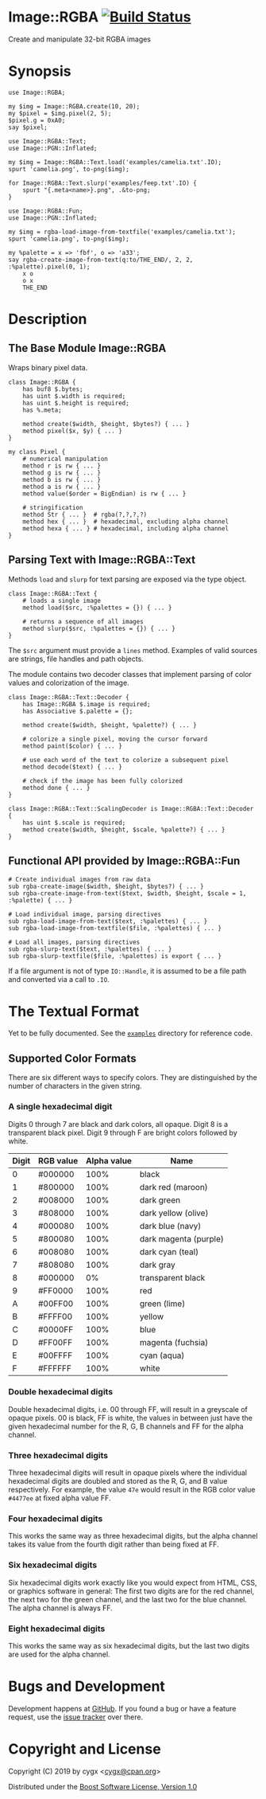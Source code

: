 # Image::RGBA [![Build Status][TRAVIS_IMG]][TRAVIS]

Create and manipulate 32-bit RGBA images


# Synopsis

```perl6
use Image::RGBA;

my $img = Image::RGBA.create(10, 20);
my $pixel = $img.pixel(2, 5);
$pixel.g = 0xA0;
say $pixel;
```

```perl6
use Image::RGBA::Text;
use Image::PGN::Inflated;

my $img = Image::RGBA::Text.load('examples/camelia.txt'.IO);
spurt 'camelia.png', to-png($img);

for Image::RGBA::Text.slurp('examples/feep.txt'.IO) {
    spurt "{.meta<name>}.png", .&to-png;
}
```

```perl6
use Image::RGBA::Fun;
use Image::PGN::Inflated;

my $img = rgba-load-image-from-textfile('examples/camelia.txt');
spurt 'camelia.png', to-png($img);

my %palette = x => 'fbf', o => 'a33';
say rgba-create-image-from-text(q:to/THE_END/, 2, 2, :%palette).pixel(0, 1);
    x o
    o x
    THE_END
```


# Description

## The Base Module Image::RGBA

Wraps binary pixel data.

```perl6
class Image::RGBA {
    has buf8 $.bytes;
    has uint $.width is required;
    has uint $.height is required;
    has %.meta;

    method create($width, $height, $bytes?) { ... }
    method pixel($x, $y) { ... }
}

my class Pixel {
    # numerical manipulation
    method r is rw { ... }
    method g is rw { ... }
    method b is rw { ... }
    method a is rw { ... }
    method value($order = BigEndian) is rw { ... }

    # stringification
    method Str { ... }  # rgba(?,?,?,?)
    method hex { ... }  # hexadecimal, excluding alpha channel
    method hexa { ... } # hexadecimal, including alpha channel
}
```

## Parsing Text with Image::RGBA::Text

Methods `load` and `slurp` for text parsing are exposed via the type object.

```perl6
class Image::RGBA::Text {
    # loads a single image
    method load($src, :%palettes = {}) { ... }

    # returns a sequence of all images
    method slurp($src, :%palettes = {}) { ... }
}
```

The `$src` argument must provide a `lines` method. Examples of valid sources
are strings, file handles and path objects.

The module contains two decoder classes that implement parsing of color values
and colorization of the image.

```perl6
class Image::RGBA::Text::Decoder {
    has Image::RGBA $.image is required;
    has Associative $.palette = {};

    method create($width, $height, %palette?) { ... }

    # colorize a single pixel, moving the cursor forward
    method paint($color) { ... }

    # use each word of the text to colorize a subsequent pixel
    method decode($text) { ... }

    # check if the image has been fully colorized
    method done { ... }
}

class Image::RGBA::Text::ScalingDecoder is Image::RGBA::Text::Decoder {
    has uint $.scale is required;
    method create($width, $height, $scale, %palette?) { ... }
}
```

## Functional API provided by Image::RGBA::Fun

```perl6
# Create individual images from raw data
sub rgba-create-image($width, $height, $bytes?) { ... }
sub rgba-create-image-from-text($text, $width, $height, $scale = 1, :%palette) { ... }

# Load individual image, parsing directives
sub rgba-load-image-from-text($text, :%palettes) { ... }
sub rgba-load-image-from-textfile($file, :%palettes) { ... }

# Load all images, parsing directives
sub rgba-slurp-text($text, :%palettes) { ... }
sub rgba-slurp-textfile($file, :%palettes) is export { ... }
```

If a file argument is not of type `IO::Handle`, it is assumed to be a file
path and converted via a call to `.IO`.


# The Textual Format

Yet to be fully documented. See the [`examples`][EXAMPLES] directory
for reference code.

## Supported Color Formats

There are six different ways to specify colors. They are distinguished by the 
number of characters in the given string.

### A single hexadecimal digit

Digits 0 through 7 are black and dark colors, all opaque. Digit 8 is a 
transparent black pixel. Digit 9 through F are bright colors followed
by white.

| Digit | RGB value | Alpha value | Name                  |
|-------|-----------|-------------|-----------------------|
| 0     | #000000   | 100%        | black                 |
| 1     | #800000   | 100%        | dark red (maroon)     |
| 2     | #008000   | 100%        | dark green            |
| 3     | #808000   | 100%        | dark yellow (olive)   |
| 4     | #000080   | 100%        | dark blue (navy)      |
| 5     | #800080   | 100%        | dark magenta (purple) |
| 6     | #008080   | 100%        | dark cyan (teal)      |
| 7     | #808080   | 100%        | dark gray             |
| 8     | #000000   | 0%          | transparent black     |
| 9     | #FF0000   | 100%        | red                   |
| A     | #00FF00   | 100%        | green (lime)          |
| B     | #FFFF00   | 100%        | yellow                |
| C     | #0000FF   | 100%        | blue                  |
| D     | #FF00FF   | 100%        | magenta (fuchsia)     |
| E     | #00FFFF   | 100%        | cyan (aqua)           |
| F     | #FFFFFF   | 100%        | white                 |

### Double hexadecimal digits

Double hexadecimal digits, i.e. 00 through FF, will result in a greyscale of
opaque pixels. 00 is black, FF is white, the values in between just have the
given hexadecimal number for the R, G, B channels and FF for the alpha channel.

### Three hexadecimal digits

Three hexadecimal digits will result in opaque pixels where the individual
hexadecimal digits are doubled and stored as the R, G, and B value
respectively. For example, the value `47e` would result in the RGB color
value `#4477ee` at fixed alpha value FF.

### Four hexadecimal digits

This works the same way as three hexadecimal digits, but the alpha channel
takes its value from the fourth digit rather than being fixed at FF.

### Six hexadecimal digits

Six hexadecimal digits work exactly like you would expect from HTML, CSS,
or graphics software in general: The first two digits are for the red
channel, the next two for the green channel, and the last two for the blue
channel. The alpha channel is always FF.

### Eight hexadecimal digits

This works the same way as six hexadecimal digits, but the last two digits
are used for the alpha channel.


# Bugs and Development

Development happens at [GitHub][GH]. If you found a bug or have a feature
request, use the [issue tracker][TRACKER] over there.


# Copyright and License

Copyright (C) 2019 by cygx \<<cygx@cpan.org>\>

Distributed under the [Boost Software License, Version 1.0][LICENSE]


[TRAVIS_IMG]:   https://travis-ci.org/cygx/p6-image-rgba.svg?branch=master
[TRAVIS]:       https://travis-ci.org/cygx/p6-image-rgba
[GH]:           https://github.com/cygx/p6-image-rgba
[TRACKER]:      https://github.com/cygx/p6-image-rgba/issues
[LICENSE]:      https://www.boost.org/LICENSE_1_0.txt
[EXAMPLES]:     https://github.com/cygx/p6-image-rgba/tree/master/examples

